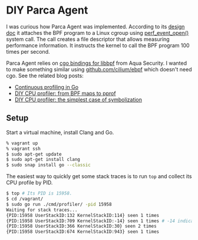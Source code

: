 # DIY Parca Agent

I was curious how Parca Agent was implemented.
According to its [design doc](https://github.com/parca-dev/parca-agent/blob/main/docs/design.md)
it attaches the BPF program to a Linux cgroup using
[perf_event_open()](https://man7.org/linux/man-pages/man2/perf_event_open.2.html) system call.
The call creates a file descriptor that allows measuring performance information.
It instructs the kernel to call the BPF program 100 times per second.

Parca Agent relies on [cgo bindings for libbpf](https://github.com/aquasecurity/libbpfgo) from Aqua Security.
I wanted to make something similar using
[github.com/cilium/ebpf](https://github.com/cilium/ebpf) which doesn't need cgo.
See the related blog posts:

- [Continuous profiling in Go](https://marselester.com/continuous-profiling-in-go.html)
- [DIY CPU profiler: from BPF maps to pprof](https://marselester.com/diy-cpu-profiler-from-bpf-maps-to-pprof.html)
- [DIY CPU profiler: the simplest case of symbolization](https://marselester.com/diy-cpu-profiler-the-simplest-case-of-symbolization.html)

## Setup

Start a virtual machine, install Clang and Go.

```sh
% vagrant up
% vagrant ssh
$ sudo apt-get update
$ sudo apt-get install clang
$ sudo snap install go --classic
```

The easiest way to quickly get some stack traces is to run `top`
and collect its CPU profile by PID.

```sh
$ top # Its PID is 15958.
$ cd /vagrant/
$ sudo go run ./cmd/profiler/ -pid 15958
Waiting for stack traces...
{PID:15958 UserStackID:132 KernelStackID:114} seen 1 times
{PID:15958 UserStackID:709 KernelStackID:-14} seen 1 times # -14 indicates bpf_get_stackid() error.
{PID:15958 UserStackID:366 KernelStackID:30} seen 2 times
{PID:15958 UserStackID:674 KernelStackID:943} seen 1 times
```
